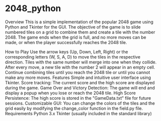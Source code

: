 # 2048_python
Overview
This is a simple implementation of the popular 2048 game using Python and Tkinter for the GUI. The objective of the game is to slide numbered tiles on a grid to combine them and create a tile with the number 2048. The game ends when the grid is full, and no more moves can be made, or when the player successfully reaches the 2048 tile.

How to Play
Use the arrow keys (Up, Down, Left, Right) or the corresponding letters (W, S, A, D) to move the tiles in the respective direction.
Tiles with the same number will merge into one when they collide.
After every move, a new tile with the number 2 will appear in an empty cell.
Continue combining tiles until you reach the 2048 tile or until you cannot make any more moves.
Features
Simple and intuitive user interface using Tkinter.
Score tracking: The current score and the high score are displayed during the game.
Game Over and Victory Detection: The game will end and display a popup when you lose or reach the 2048 tile.
High Score Persistence: The high score is stored in the "GameData.txt" file for future sessions.
Customizable GUI: You can change the colors of the tiles and the grid easily by modifying the change_color function in the field.py file.
Requirements
Python 3.x
Tkinter (usually included in the standard library)
